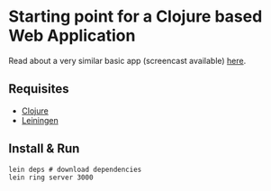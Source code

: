 # Starting point for a Clojure based Web Application

Read about a very similar basic app (screencast available) [here](http://theartofbeingthebest.com/2014/11/28/how-to-develop-a-clojure-web-application-with-rest/).

## Requisites

* [Clojure](http://clojure.org/getting_started)
* [Leiningen](http://leiningen.org/)

## Install & Run

    lein deps # download dependencies
    lein ring server 3000

